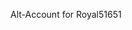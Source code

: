 Alt-Account for Royal51651

<!---
RoyalCoder51651/RoyalCoder51651 is a ✨ special ✨ repository because its `README.md` (this file) appears on your GitHub profile.
You can click the Preview link to take a look at your changes.
--->
